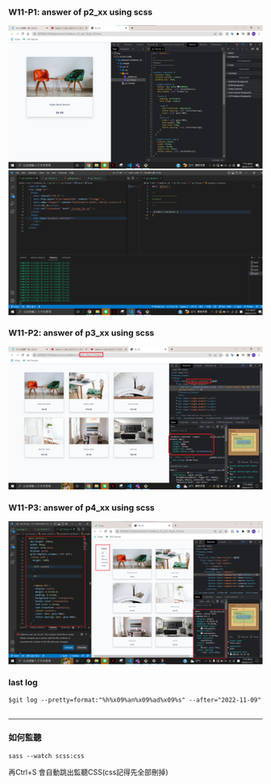 ### W11-P1: answer of p2_xx using scss
![](./p1.png)
![](./p1-2.png)

### W11-P2: answer of p3_xx using scss
![](./p2.png)


### W11-P3: answer of p4_xx using scss

![](./p3.png)

### last log
```
$git log --pretty=format:"%h%x09%an%x09%ad%x09%s" --after="2022-11-09"


```


---
### 如何監聽
```
sass --watch scss:css
```
再Ctrl+S 會自動跳出監聽CSS(css記得先全部刪掉)